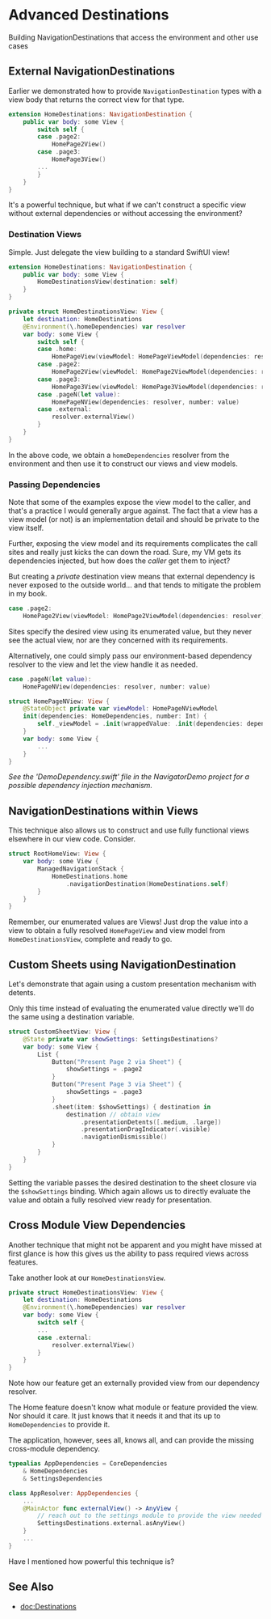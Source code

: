 # Advanced Destinations

Building NavigationDestinations that access the environment and other use cases 

## External NavigationDestinations

Earlier we demonstrated how to provide ``NavigationDestination`` types with a view body that returns the correct view for that type.
```swift
extension HomeDestinations: NavigationDestination {
    public var body: some View {
        switch self {
        case .page2:
            HomePage2View()
        case .page3:
            HomePage3View()
        ...
        }
    }
}
```
It's a powerful technique, but what if we can't construct a specific view without external dependencies or without accessing the environment? 

### Destination Views

Simple. Just delegate the view building to a standard SwiftUI view!
```swift
extension HomeDestinations: NavigationDestination {
    public var body: some View {
        HomeDestinationsView(destination: self)
    }
}

private struct HomeDestinationsView: View {
    let destination: HomeDestinations
    @Environment(\.homeDependencies) var resolver
    var body: some View {
        switch self {
        case .home:
            HomePageView(viewModel: HomePageViewModel(dependencies: resolver))
        case .page2:
            HomePage2View(viewModel: HomePage2ViewModel(dependencies: resolver))
        case .page3:
            HomePage3View(viewModel: HomePage3ViewModel(dependencies: resolver))
        case .pageN(let value):
            HomePageNView(dependencies: resolver, number: value)
        case .external:
            resolver.externalView()
        }
    }
}
```
In the above code, we obtain a `homeDependencies` resolver from the environment and then use it to construct our views
and view models.

### Passing Dependencies

Note that some of the examples expose the view model to the caller, and that's a practice I would generally argue against. The fact that a view has a view model (or not) is an implementation detail and should be private to the view itself. 

Further, exposing the view model and its requirements complicates the call sites and really just kicks the can down the road. Sure, my VM gets its dependencies injected, but how does the *caller* get them to inject?

But creating a *private* destination view means that external dependency is never exposed to the outside world... and that tends to mitigate the problem in my book. 

```swift
case .page2:
    HomePage2View(viewModel: HomePage2ViewModel(dependencies: resolver))
```

Sites specify the desired view using its enumerated value, but they never see the actual view, nor are they concerned with its requirements.

Alternatively, one could simply pass our environment-based dependency resolver to the view and let the view handle it as needed.
```swift
case .pageN(let value):
    HomePageNView(dependencies: resolver, number: value)

struct HomePageNView: View {
    @StateObject private var viewModel: HomePageNViewModel
    init(dependencies: HomeDependencies, number: Int) {
        self._viewModel = .init(wrappedValue: .init(dependencies: dependencies, number: number))
    }
    var body: some View {
        ...
    }
}
```
*See the 'DemoDependency.swift' file in the NavigatorDemo project for a possible dependency injection mechanism.*

## NavigationDestinations within Views

This technique also allows us to construct and use fully functional views elsewhere in our view code. Consider.
```swift
struct RootHomeView: View {
    var body: some View {
        ManagedNavigationStack {
            HomeDestinations.home
                .navigationDestination(HomeDestinations.self)
        }
    }
}
```
Remember, our enumerated values are Views! Just drop the value into a view to obtain a fully resolved `HomePageView` and view model from `HomeDestinationsView`, 
complete and ready to go.

## Custom Sheets using NavigationDestination
Let's demonstrate that again using a custom presentation mechanism with detents.

Only this time instead of evaluating the enumerated value directly we'll do the same using a destination variable.
```swift
struct CustomSheetView: View {
    @State private var showSettings: SettingsDestinations?
    var body: some View {
        List {
            Button("Present Page 2 via Sheet") {
                showSettings = .page2
            }
            Button("Present Page 3 via Sheet") {
                showSettings = .page3
            }
            .sheet(item: $showSettings) { destination in
                destination // obtain view
                    .presentationDetents([.medium, .large])
                    .presentationDragIndicator(.visible)
                    .navigationDismissible()
            }
        }
    }
}
```
Setting the variable passes the desired destination to the sheet closure via the `$showSettings` binding. Which again allows us to directly evaluate the value and obtain a fully resolved view ready for presentation.

## Cross Module View Dependencies
Another technique that might not be apparent and you might have missed at first glance is how this gives us the ability to pass required views across features.

Take another look at our `HomeDestinationsView`.
```swift
private struct HomeDestinationsView: View {
    let destination: HomeDestinations
    @Environment(\.homeDependencies) var resolver
    var body: some View {
        switch self {
        ...
        case .external:
            resolver.externalView()
        }
    }
}
```
Note how our feature get an externally provided view from our dependency resolver. 

The Home feature doesn't know what module or feature provided the view. Nor should it care. It just knows that it needs it and that its up to `HomeDependencies` to provide it.

The application, however, sees all, knows all, and can provide the missing cross-module dependency.
```swift
typealias AppDependencies = CoreDependencies
    & HomeDependencies
    & SettingsDependencies

class AppResolver: AppDependencies {
    ...
    @MainActor func externalView() -> AnyView {
        // reach out to the settings module to provide the view needed
        SettingsDestinations.external.asAnyView()
    }
    ...
}
```
Have I mentioned how powerful this technique is?

## See Also

- <doc:Destinations>
